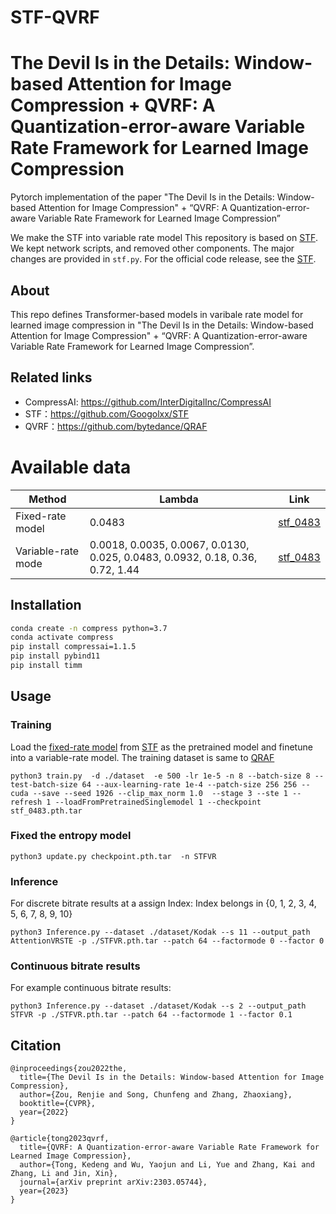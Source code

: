 # STF-QVRF

# The Devil Is in the Details: Window-based Attention for Image Compression + QVRF: A Quantization-error-aware Variable Rate Framework for Learned Image Compression
Pytorch implementation of the paper "The Devil Is in the Details: Window-based Attention for Image Compression" + “QVRF: A Quantization-error-aware Variable Rate Framework for Learned Image Compression”

We make the STF into variable rate model
This repository is based on [STF](https://github.com/Googolxx/STF). We kept network scripts, and removed other components. The major changes are provided in `stf.py`. For the official code release, see the [STF](https://github.com/Googolxx/STF/blob/main/compressai/models/stf.py).

## About
This repo defines Transformer-based models in varibale rate model for learned image compression in "The Devil Is in the Details: Window-based Attention for Image Compression" + “QVRF: A Quantization-error-aware Variable Rate Framework for Learned Image Compression”.

## Related links
 * CompressAI: https://github.com/InterDigitalInc/CompressAI
 * STF：https://github.com/Googolxx/STF
 * QVRF：https://github.com/bytedance/QRAF

# Available data
| Method | Lambda | Link                                                                                              |
| ---- |--------|---------------------------------------------------------------------------------------------------|
| Fixed-rate model | 0.0483 | [stf_0483](https://drive.google.com/file/d/1cH5cR-0VdsQqCchyN3DO62Sx0WGjv1h8/view?usp=share_link)    |
| Variable-rate mode|0.0018, 0.0035, 0.0067, 0.0130, 0.025, 0.0483, 0.0932, 0.18, 0.36, 0.72, 1.44    |  [stf_0483](https://drive.google.com/file/d/1cH5cR-0VdsQqCchyN3DO62Sx0WGjv1h8/view?usp=share_link)  |

## Installation
```bash
conda create -n compress python=3.7
conda activate compress
pip install compressai=1.1.5
pip install pybind11
pip install timm
```

## Usage

### Training
Load the [fixed-rate model](https://drive.google.com/file/d/1cH5cR-0VdsQqCchyN3DO62Sx0WGjv1h8/view?usp=share_link) from [STF](https://github.com/Googolxx/STF) as the pretrained model and finetune into a variable-rate model.
The training dataset is same to [QRAF](https://github.com/VincentChandelier/QRAF)
```
python3 train.py  -d ./dataset  -e 500 -lr 1e-5 -n 8 --batch-size 8 --test-batch-size 64 --aux-learning-rate 1e-4 --patch-size 256 256 --cuda --save --seed 1926 --clip_max_norm 1.0  --stage 3 --ste 1 --refresh 1 --loadFromPretrainedSinglemodel 1 --checkpoint stf_0483.pth.tar
```
### Fixed the entropy model
```
python3 update.py checkpoint.pth.tar  -n STFVR
```
### Inference
For  discrete bitrate results at a assign Index: Index belongs in {0, 1, 2, 3, 4, 5, 6, 7, 8, 9, 10}
```
python3 Inference.py --dataset ./dataset/Kodak --s 11 --output_path AttentionVRSTE -p ./STFVR.pth.tar --patch 64 --factormode 0 --factor 0
```
### Continuous bitrate results
For example continuous bitrate  results:
```
python3 Inference.py --dataset ./dataset/Kodak --s 2 --output_path STFVR -p ./STFVR.pth.tar --patch 64 --factormode 1 --factor 0.1
```

## Citation
```
@inproceedings{zou2022the,
  title={The Devil Is in the Details: Window-based Attention for Image Compression},
  author={Zou, Renjie and Song, Chunfeng and Zhang, Zhaoxiang},
  booktitle={CVPR},
  year={2022}
}
```
```
@article{tong2023qvrf,
  title={QVRF: A Quantization-error-aware Variable Rate Framework for Learned Image Compression},
  author={Tong, Kedeng and Wu, Yaojun and Li, Yue and Zhang, Kai and Zhang, Li and Jin, Xin},
  journal={arXiv preprint arXiv:2303.05744},
  year={2023}
}
```
